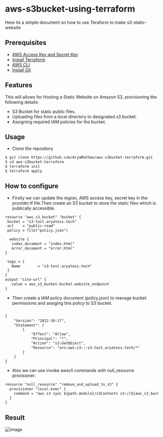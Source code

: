 # aws-s3bucket-using-terraform
Here its a simple document on how to use Teraform to make s3-static-website

## Prerequisites

- [AWS Access Key and Secret Key](https://docs.aws.amazon.com/IAM/latest/UserGuide/id_users_create.html)
- [Install Terraform](https://learn.hashicorp.com/tutorials/terraform/install-cli?in=terraform/aws-get-started)
- [AWS CLI](https://docs.aws.amazon.com/cli/latest/userguide/getting-started-install.html)
- [Install Git](https://github.com/git-guides/install-git)

## Features
This will allows for Hosting a Static Website on Amazon S3, provisioning the following details:

- S3 Bucket for static public files.
- Uploading files from a local directory to designated s3 bucket.
- Assigning required IAM policies for the bucket.

## Usage

- Clone the repository

```html
$ git clone https://github.com/AryaMathew/aws-s3bucket-terraform.git
$ cd aws-s3bucket-terraform
$ terraform init
$ terraform apply
```


## How to configure

- Firstly we can update the region, AWS access key, secret key in the provider.tf file.Then create an S3 bucket to store the static files which is publically accessible.

 ```html
resource "aws_s3_bucket" "bucket" {
  bucket = "s3-test.aryatess.tech"
  acl    = "public-read"
  policy = file("policy.json")

   website {
    index_document = "index.html"
    error_document = "error.html"
}

  tags = {
    Name        = "s3-test.aryatess.tech"
  }
}
output "site-url" {
    value = aws_s3_bucket.bucket.website_endpoint
}

```
- Then create a IAM policy document (policy.json) to manage bucket permissions and assiging this policy to S3 bucket.

```html

{
    "Version": "2012-10-17",
    "Statement": [
        {
            "Effect": "Allow",
            "Principal": "*",
            "Action": "s3:GetObject",
            "Resource": "arn:aws:s3:::s3-test.aryatess.tech/*"
        }
    ]
}

```
- Also we can use invoke awscli commands with null_resource provisioner.

```html
resource "null_resource" "remove_and_upload_to_s3" {
  provisioner "local-exec" {
    command = "aws s3 sync ${path.module}/s3Contents s3://${aws_s3_bucket.bucket.id}"
  }
}
```

## Result

![image](https://paste.pics/7f41d25f8f05e537f7a8c7430b98d217)

